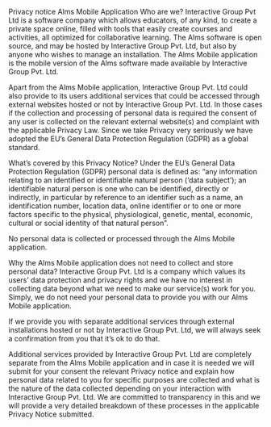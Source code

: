 Privacy notice Alms Mobile Application
Who are we?
Interactive Group Pvt Ltd is a software company which allows educators, of any kind, to create a private space online, filled with tools that easily create courses and activities, all optimized for collaborative learning. The Alms software is open source, and may be hosted by Interactive Group Pvt. Ltd, but also by anyone who wishes to manage an installation. The Alms Mobile application is the mobile version of the Alms software made available by Interactive Group Pvt. Ltd. 

Apart from the Alms Mobile application, Interactive Group Pvt. Ltd could also provide to its users additional services that could be accessed through external websites hosted or not by Interactive Group Pvt. Ltd. In those cases if the collection and processing of personal data is required the consent of any user is collected on the relevant  external website(s) and complaint with the applicable Privacy Law. Since we take Privacy very seriously we have adopted the EU’s General Data Protection Regulation (GDPR) as a global standard.

What’s covered by this Privacy Notice?
Under the EU’s General Data Protection Regulation (GDPR) personal data is defined as: “any information relating to an identified or identifiable natural person (‘data subject’); an identifiable natural person is one who can be identified, directly or indirectly, in particular by reference to an identifier such as a name, an identification number, location data, online identifier or to one or more factors specific to the physical, physiological, genetic, mental, economic, cultural or social identity of that natural person”.

No personal data is collected or processed through the Alms Mobile application.

Why the Alms Mobile application does not need to collect and store personal data?
Interactive Group Pvt. Ltd is a company which values its users’ data protection and privacy rights and we have no interest in collecting data beyond what we need to make our service(s) work for you. Simply, we do not need your personal data to provide you with our Alms Mobile application.

If we provide you with separate additional services through external installations hosted or not by Interactive Group Pvt. Ltd, we will always seek a confirmation from you that it’s ok to do that.

Additional services provided by Interactive Group Pvt. Ltd are completely separate from the Alms Mobile application and in case it is needed we will submit for your consent the relevant  Privacy notice and explain how personal data related to you for specific purposes are collected and what is the nature of the data collected depending on your interaction with Interactive Group Pvt. Ltd. We are committed to transparency in this and we will provide a very detailed breakdown of these processes in the applicable Privacy Notice submitted.